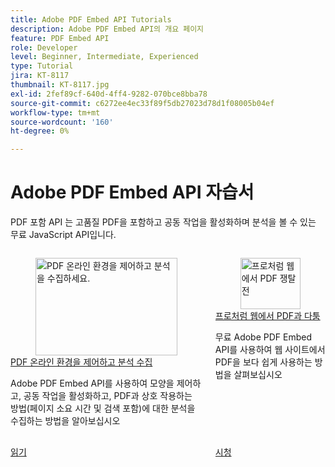 ```yaml
---
title: Adobe PDF Embed API Tutorials
description: Adobe PDF Embed API의 개요 페이지
feature: PDF Embed API
role: Developer
level: Beginner, Intermediate, Experienced
type: Tutorial
jira: KT-8117
thumbnail: KT-8117.jpg
exl-id: 2fef89cf-640d-4ff4-9282-070bce8bba78
source-git-commit: c6272ee4ec33f89f5db27023d78d1f08005b04ef
workflow-type: tm+mt
source-wordcount: '160'
ht-degree: 0%

---
```


# Adobe PDF Embed API 자습서

PDF 포함 API 는 고품질 PDF을 포함하고 공동 작업을 활성화하며 분석을 볼 수 있는 무료 JavaScript API입니다.

<!-- START CARDS HTML - DO NOT MODIFY BY HAND -->
<div class="columns">
    <div class="column is-half-tablet is-half-desktop is-one-third-widescreen" aria-label="Control your PDF online experience and gather analytics">
        <div class="card" style="height: 100%; display: flex; flex-direction: column; height: 100%;">
            <div class="card-image">
                <figure class="image x-is-16by9">
                    <a href="https://experienceleague.adobe.com/ko/docs/acrobat-services-learn/tutorials/pdfembed/controlpdfexperience" title="PDF 온라인 환경을 제어하고 분석을 수집하세요." target="_self" rel="referrer">
                        <img class="is-bordered-r-small" src="https://experienceleague.adobe.com/ko/docs/acrobat-services-learn/tutorials/pdfembed/media_13220573f1e6c61f8460bec79972ce19fb3af8428.png?width=400&format=webply&optimize=medium" alt="PDF 온라인 환경을 제어하고 분석을 수집하세요."
                             style="width: 100%; aspect-ratio: 16 / 9; object-fit: cover; overflow: hidden; display: block; margin: auto;">
                    </a>
                </figure>
            </div>
            <div class="card-content is-padded-small" style="display: flex; flex-direction: column; flex-grow: 1; justify-content: space-between;">
                <div class="top-card-content">
                    <p class="headline is-size-6 has-text-weight-bold">
                        <a href="https://experienceleague.adobe.com/ko/docs/acrobat-services-learn/tutorials/pdfembed/controlpdfexperience" target="_self" rel="referrer" title="PDF 온라인 환경을 제어하고 분석을 수집하세요.">PDF 온라인 환경을 제어하고 분석 수집</a>
                    </p>
                    <p class="is-size-6">Adobe PDF Embed API를 사용하여 모양을 제어하고, 공동 작업을 활성화하고, PDF과 상호 작용하는 방법(페이지 소요 시간 및 검색 포함)에 대한 분석을 수집하는 방법을 알아보십시오</p>
                </div>
                <a href="https://experienceleague.adobe.com/ko/docs/acrobat-services-learn/tutorials/pdfembed/controlpdfexperience" target="_self" rel="referrer" class="spectrum-Button spectrum-Button--outline spectrum-Button--primary spectrum-Button--sizeM" style="align-self: flex-start; margin-top: 1rem;">
                    <span class="spectrum-Button-label has-no-wrap has-text-weight-bold">읽기</span>
                </a>
            </div>
        </div>
    </div>
    <div class="column is-half-tablet is-half-desktop is-one-third-widescreen" aria-label="Wrangle PDFs on the web like a pro">
        <div class="card" style="height: 100%; display: flex; flex-direction: column; height: 100%;">
            <div class="card-image">
                <figure class="image x-is-16by9">
                    <a href="https://experienceleague.adobe.com/ko/docs/events/adobe-developers-live-recordings/2021/oct2021/pdf-embed-api" title="프로처럼 웹에서 PDF 쟁탈전" target="_self" rel="referrer">
                        <img class="is-bordered-r-small" src="https://video.tv.adobe.com/v/337602/?quality=12&hidetitle=true&format=jpeg&nocache=1736799089651" alt="프로처럼 웹에서 PDF 쟁탈전"
                             style="width: 100%; aspect-ratio: 16 / 9; object-fit: cover; overflow: hidden; display: block; margin: auto;">
                    </a>
                </figure>
            </div>
            <div class="card-content is-padded-small" style="display: flex; flex-direction: column; flex-grow: 1; justify-content: space-between;">
                <div class="top-card-content">
                    <p class="headline is-size-6 has-text-weight-bold">
                        <a href="https://experienceleague.adobe.com/ko/docs/events/adobe-developers-live-recordings/2021/oct2021/pdf-embed-api" target="_self" rel="referrer" title="프로처럼 웹에서 PDF 쟁탈전">프로처럼 웹에서 PDF과 다툼</a>
                    </p>
                    <p class="is-size-6">무료 Adobe PDF Embed API를 사용하여 웹 사이트에서 PDF을 보다 쉽게 사용하는 방법을 살펴보십시오</p>
                </div>
                <a href="https://experienceleague.adobe.com/ko/docs/events/adobe-developers-live-recordings/2021/oct2021/pdf-embed-api" target="_self" rel="referrer" class="spectrum-Button spectrum-Button--outline spectrum-Button--primary spectrum-Button--sizeM" style="align-self: flex-start; margin-top: 1rem;">
                    <span class="spectrum-Button-label has-no-wrap has-text-weight-bold">시청</span>
                </a>
            </div>
        </div>
    </div>
</div>
<!-- END CARDS HTML - DO NOT MODIFY BY HAND -->
